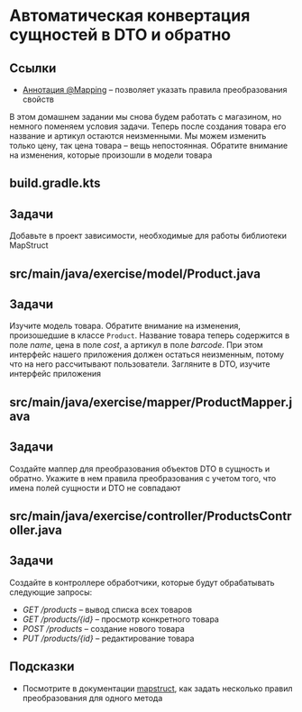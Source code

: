 # Автоматическая конвертация сущностей в DTO и обратно

## Ссылки

* [Аннотация @Mapping](https://mapstruct.org/documentation/stable/reference/html/#basic-mappings) – позволяет указать правила преобразования свойств

В этом домашнем задании мы снова будем работать с магазином, но немного поменяем условия задачи. Теперь после создания товара его название и артикул остаются неизменными. Мы можем изменить только цену, так цена товара – вещь непостоянная. Обратите внимание на изменения, которые произошли в модели товара

## build.gradle.kts

## Задачи

Добавьте в проект зависимости, необходимые для работы библиотеки MapStruct

## src/main/java/exercise/model/Product.java

## Задачи

Изучите модель товара. Обратите внимание на изменения, произошедшие в классе `Product`. Название товара теперь содержится в поле *name*, цена в поле *cost*, а артикул в поле *barcode*. При этом интерфейс нашего приложения должен остаться неизменным, потому что на него рассчитывают пользователи. Загляните в DTO, изучите интерфейс приложения

## src/main/java/exercise/mapper/ProductMapper.java

## Задачи

Создайте маппер для преобразования объектов DTO в сущность и обратно. Укажите в нем правила преобразования с учетом того, что имена полей сущности и DTO не совпадают

## src/main/java/exercise/controller/ProductsController.java

## Задачи

Создайте в контроллере обработчики, которые будут обрабатывать следующие запросы:

* *GET /products* – вывод списка всех товаров
* *GET /products/{id}* – просмотр конкретного товара
* *POST /products* – создание нового товара
* *PUT /products/{id}* – редактирование товара

## Подсказки

* Посмотрите в документации [mapstruct](https://mapstruct.org/documentation/stable/reference/html/#basic-mappings), как задать несколько правил преобразования для одного метода

